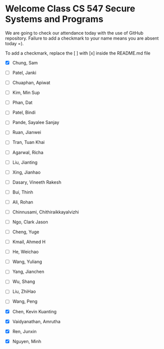 # Welcome Class CS 547 Secure Systems and Programs

We are going to check our attendance today with the use of GitHub repository.
Failure to add a checkmark to your name means you are absent today =).

To add a checkmark, replace the [ ] with [x] inside the README.md file

- [x] Chung, Sam

- [ ] Patel, Janki
- [ ] Chuaphan, Apiwat
- [ ] Kim, Min Sup
- [ ] Phan, Dat
- [ ] Patel, Bindi
- [ ] Pande, Sayalee Sanjay
- [ ] Ruan, Jianwei
- [ ] Tran, Tuan Khai
- [ ] Agarwal, Richa
- [ ] Liu, Jianting
- [ ] Xing, Jianhao
- [ ] Dasary, Vineeth Rakesh
- [ ] Bui, Thinh
- [ ] Ali, Rohan
- [ ] Chinnusami, Chithiraikkayalvizhi
- [ ] Ngo, Clark Jason
- [ ] Cheng, Yuge
- [ ] Kmail, Ahmed H
- [ ] He, Weichao
- [ ] Wang, Yuliang
- [ ] Yang, Jianchen
- [ ] Wu, Shang
- [ ] Liu, ZhiHao
- [ ] Wang, Peng
- [x] Chen, Kevin Kuanting
- [x] Vaidyanathan, Amrutha
- [x] Ren, Junxin
- [X] Nguyen, Minh
